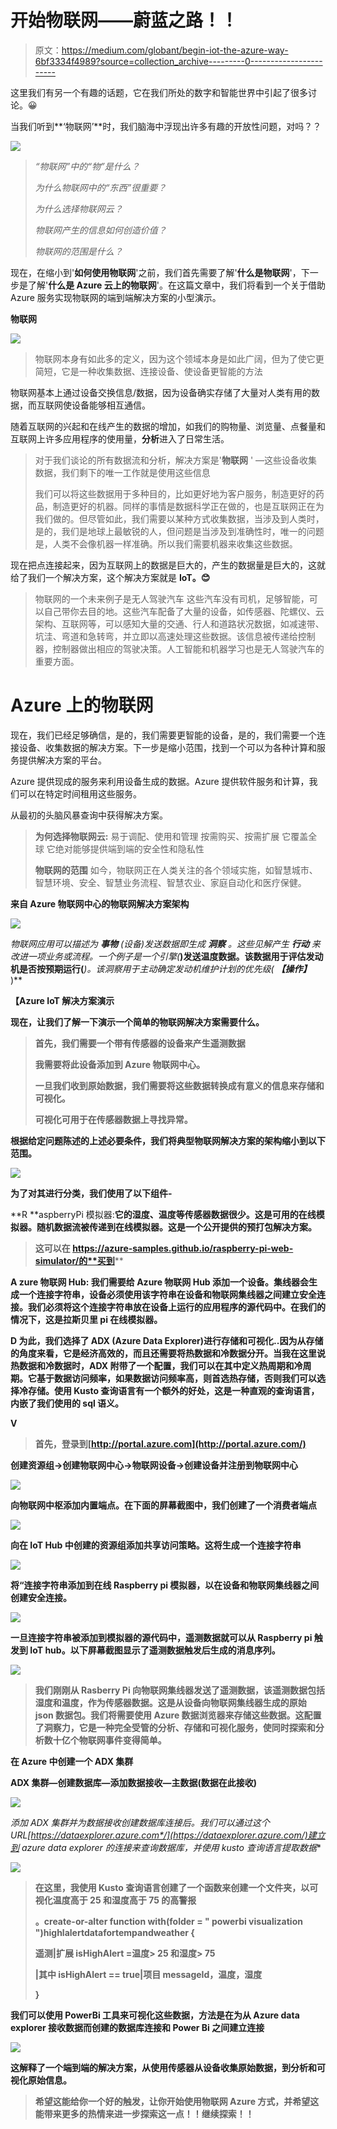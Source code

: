 # 开始物联网——蔚蓝之路！！

> 原文：<https://medium.com/globant/begin-iot-the-azure-way-6bf3334f4989?source=collection_archive---------0----------------------->

这里我们有另一个有趣的话题，它在我们所处的数字和智能世界中引起了很多讨论。😀

当我们听到**‘物联网’**时，我们脑海中浮现出许多有趣的开放性问题，对吗？？

![](img/52a2c982a5670c3679d3b2ab8b7b5b37.png)

> *“物联网”中的“物”是什么？*
> 
> *为什么物联网中的“东西”很重要？*
> 
> *为什么选择物联网云？*
> 
> *物联网产生的信息如何创造价值？*
> 
> *物联网的范围是什么？*

现在，在缩小到'**如何使用物联网**'之前，我们首先需要了解'**什么是物联网**'，下一步是了解'**什么是 Azure 云上的物联网**'。在这篇文章中，我们将看到一个关于借助 Azure 服务实现物联网的端到端解决方案的小型演示。

**物联网**

![](img/c1c5020959cdd44c609a4a87cc328078.png)

> 物联网本身有如此多的定义，因为这个领域本身是如此广阔，但为了使它更简短，它是一种收集数据、连接设备、使设备更智能的方法

物联网基本上通过设备交换信息/数据，因为设备确实存储了大量对人类有用的数据，而互联网使设备能够相互通信。

随着互联网的兴起和在线产生的数据的增加，如我们的购物量、浏览量、点餐量和互联网上许多应用程序的使用量，**分析**进入了日常生活。

> 对于我们谈论的所有数据流和分析，解决方案是'**物联网** ' —这些设备收集数据，我们剩下的唯一工作就是使用这些信息
> 
> 我们可以将这些数据用于多种目的，比如更好地为客户服务，制造更好的药品，制造更好的机器。同样的事情是数据科学正在做的，也是互联网正在为我们做的。但尽管如此，我们需要以某种方式收集数据，当涉及到人类时，是的，我们是地球上最敏锐的人，但问题是当涉及到准确性时，唯一的问题是，人类不会像机器一样准确。所以我们需要机器来收集这些数据。

现在把点连接起来，因为互联网上的数据是巨大的，产生的数据量是巨大的，这就给了我们一个解决方案，这个解决方案就是 **IoT。😊**

> 物联网的一个未来例子是无人驾驶汽车
> 这些汽车没有司机，足够智能，可以自己带你去目的地。这些汽车配备了大量的设备，如传感器、陀螺仪、云架构、互联网等，可以感知大量的交通、行人和道路状况数据，如减速带、坑洼、弯道和急转弯，并立即以高速处理这些数据。该信息被传递给控制器，控制器做出相应的驾驶决策。人工智能和机器学习也是无人驾驶汽车的重要方面。

# Azure 上的物联网

现在，我们已经足够确信，是的，我们需要更智能的设备，是的，我们需要一个连接设备、收集数据的解决方案。下一步是缩小范围，找到一个可以为各种计算和服务提供解决方案的平台。

Azure 提供现成的服务来利用设备生成的数据。Azure 提供软件服务和计算，我们可以在特定时间租用这些服务。

从最初的头脑风暴查询中获得解决方案。

> **为何选择物联网云:**
> 易于调配、使用和管理
> 按需购买、按需扩展
> 它覆盖全球
> 它绝对能够提供端到端的安全性和隐私性
> 
> **物联网的范围**
> 如今，物联网正在人类关注的各个领域实施，如智慧城市、智慧环境、安全、智慧业务流程、智慧农业、家庭自动化和医疗保健。

**来自 Azure 物联网中心的物联网解决方案架构**

![](img/9926e75dbdae31e03e8d60d2b57047cd.png)

*物联网应用可以描述为* ***事物*** *(设备)发送数据即生成* ***洞察*** *。这些见解产生* ***行动*** *来改进一项业务或流程。一个例子是一个引擎(***)发送温度数据。该数据用于评估发动机是否按预期运行(***)。该洞察用于主动确定发动机维护计划的优先级(* ***【操作】*** )**

**【Azure IoT 解决方案演示**

**现在，让我们了解一下演示一个简单的物联网解决方案需要什么。**

> **首先，我们需要一个带有传感器的设备来产生遥测数据**
> 
> **我需要将此设备添加到 Azure 物联网中心。**
> 
> **一旦我们收到原始数据，我们需要将这些数据转换成有意义的信息来存储和可视化。**
> 
> **可视化可用于在传感器数据上寻找异常。**

**根据给定问题陈述的上述必要条件，我们将典型物联网解决方案的架构缩小到以下范围。**

**![](img/089223d11b0aae4919d0203edc5bde32.png)**

**为了对其进行分类，我们使用了以下组件-**

**R **aspberryPi 模拟器:**它的湿度、温度等传感器数据很少。这是可用的在线模拟器。随机数据流被传递到在线模拟器。这是一个公开提供的预打包解决方案。**

> **这可以在 https://azure-samples.github.io/raspberry-pi-web-simulator/的**买到****

**A **zure 物联网 Hub:** 我们需要给 Azure 物联网 Hub 添加一个设备。集线器会生成一个连接字符串，设备必须使用该字符串在设备和物联网集线器之间建立安全连接。我们必须将这个连接字符串放在设备上运行的应用程序的源代码中。在我们的情况下，这是拉斯贝里 pi 在线模拟器。**

**D 为此，我们选择了 ADX (Azure Data Explorer)进行存储和可视化..因为从存储的角度来看，它是经济高效的，而且还需要将热数据和冷数据分开。当我在这里说热数据和冷数据时，ADX 附带了一个配置，我们可以在其中定义热周期和冷周期。它基于数据访问频率，如果数据访问频率高，则首选热存储，否则我们可以选择冷存储。使用 Kusto 查询语言有一个额外的好处，这是一种直观的查询语言，内嵌了我们使用的 sql 语义。**

**V**

> **首先，登录到[http://portal.azure.com](http://portal.azure.com/)**

**创建资源组→创建物联网中心→物联网设备→创建设备并注册到物联网中心**

**![](img/a5aa45e172462baefdc2f3d84b5f5c4d.png)**

**向物联网中枢添加内置端点。在下面的屏幕截图中，我们创建了一个消费者端点**

**![](img/312b83ff0e18fbee372c85e89846f7aa.png)**

**向在 IoT Hub 中创建的资源组添加共享访问策略。这将生成一个连接字符串**

**![](img/baf0572dbe1a3bdc41a613e858180f41.png)**

**将“**连接字符串**添加到在线 Raspberry pi 模拟器，以在设备和物联网集线器之间创建安全连接。**

**![](img/79c775b746d617682f54e3c5d4537a9a.png)**

**一旦连接字符串被添加到模拟器的源代码中，遥测数据就可以从 Raspberry pi 触发到 IoT hub。以下屏幕截图显示了遥测数据触发后生成的消息序列。**

**![](img/f69370672ac28ac54c5680ce3412a728.png)**

> **我们刚刚从 Rasberry Pi 向物联网集线器发送了遥测数据，该遥测数据包括湿度和温度，作为传感器数据。这是从设备向物联网集线器生成的原始 json 数据包。我们将需要使用 **Azure 数据浏览器**来存储这些数据。这配置了洞察力，它是一种完全受管的分析、存储和可视化服务，使同时探索和分析数十亿个物联网事件变得简单。**

****在 Azure 中创建一个 ADX 集群****

**ADX 集群—创建数据库—添加数据接收—主数据(数据在此接收)**

**![](img/8de4e847bd20ffb69c20168f354287fb.png)**

**添加 ADX 集群并为数据接收创建数据库连接后。我们可以通过这个 URL*[*https://dataexplorer.azure.com*/](https://dataexplorer.azure.com/)建立到 azure data explorer 的连接来查询数据库，并使用 kusto 查询语言提取数据***

**![](img/d6ce61551c3c356fc77b9b97d7db208e.png)**

> **在这里，我使用 Kusto 查询语言创建了一个函数来创建一个文件夹，以可视化温度高于 25 和湿度高于 75 的高警报**
> 
> ****。create-or-alter function with(folder = " powerbi visualization ")highlalertdatafortempandweather {****
> 
> ****遥测|扩展 isHighAlert =温度> 25 和湿度> 75****
> 
> ****|其中 isHighAlert == true|项目 messageId，温度，湿度****
> 
> ****}****

**我们可以使用 PowerBi 工具来可视化这些数据，方法是在为从 Azure data explorer 接收数据而创建的数据库连接和 Power Bi 之间建立连接**

**![](img/e7d851c9f4918b9d452fab1526197f0b.png)**

**这解释了一个端到端的解决方案，从使用传感器从设备收集原始数据，到分析和可视化原始信息。**

> ****希望这能给你一个好的触发，让你开始使用物联网 Azure 方式，并希望这能带来更多的热情来进一步探索这一点！！继续探索！！****